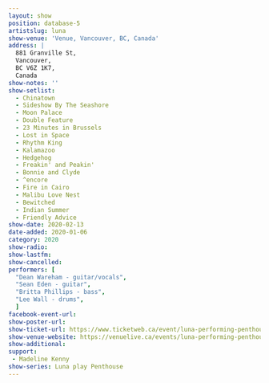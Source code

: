 ```yaml
---
layout: show
position: database-5
artistslug: luna
show-venue: 'Venue, Vancouver, BC, Canada'
address: |
  881 Granville St, 
  Vancouver, 
  BC V6Z 1K7, 
  Canada
show-notes: ''
show-setlist: 
  - Chinatown
  - Sideshow By The Seashore
  - Moon Palace
  - Double Feature
  - 23 Minutes in Brussels
  - Lost in Space
  - Rhythm King
  - Kalamazoo
  - Hedgehog
  - Freakin' and Peakin'
  - Bonnie and Clyde
  - ^encore
  - Fire in Cairo
  - Malibu Love Nest
  - Bewitched
  - Indian Summer
  - Friendly Advice
show-date: 2020-02-13
date-added: 2020-01-06
category: 2020
show-radio: 
show-lastfm: 
show-cancelled: 
performers: [
  "Dean Wareham - guitar/vocals",
  "Sean Eden - guitar",
  "Britta Phillips - bass",
  "Lee Wall - drums",
  ]
facebook-event-url: 
show-poster-url: 
show-ticket-url: https://www.ticketweb.ca/event/luna-performing-penthouse-madeline-kenney-venue-nightclub-tickets/10096515
show-venue-website: https://venuelive.ca/events/luna-performing-penthouse
show-additional: 
support:
 - Madeline Kenny
show-series: Luna play Penthouse
---
```

